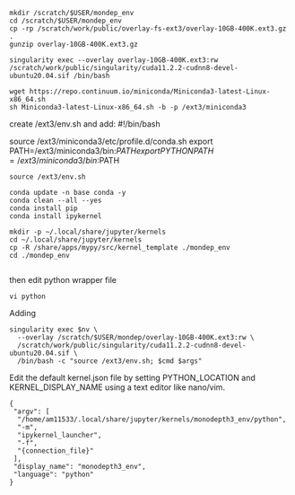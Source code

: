 ```
mkdir /scratch/$USER/mondep_env
cd /scratch/$USER/mondep_env
cp -rp /scratch/work/public/overlay-fs-ext3/overlay-10GB-400K.ext3.gz .
gunzip overlay-10GB-400K.ext3.gz

singularity exec --overlay overlay-10GB-400K.ext3:rw /scratch/work/public/singularity/cuda11.2.2-cudnn8-devel-ubuntu20.04.sif /bin/bash

wget https://repo.continuum.io/miniconda/Miniconda3-latest-Linux-x86_64.sh
sh Miniconda3-latest-Linux-x86_64.sh -b -p /ext3/miniconda3
```

create /ext3/env.sh and add:
#!/bin/bash

source /ext3/miniconda3/etc/profile.d/conda.sh
export PATH=/ext3/miniconda3/bin:$PATH
export PYTHONPATH=/ext3/miniconda3/bin:$PATH


```
source /ext3/env.sh

conda update -n base conda -y
conda clean --all --yes
conda install pip
conda install ipykernel

mkdir -p ~/.local/share/jupyter/kernels
cd ~/.local/share/jupyter/kernels
cp -R /share/apps/mypy/src/kernel_template ./mondep_env
cd ./mondep_env 


```
then edit python wrapper file 
```
vi python
```
Adding
```
singularity exec $nv \
  --overlay /scratch/$USER/mondep/overlay-10GB-400K.ext3:rw \
  /scratch/work/public/singularity/cuda11.2.2-cudnn8-devel-ubuntu20.04.sif \
  /bin/bash -c "source /ext3/env.sh; $cmd $args"
```

Edit the default kernel.json file by setting PYTHON_LOCATION and KERNEL_DISPLAY_NAME using a text editor like nano/vim.

```
{
 "argv": [
  "/home/am11533/.local/share/jupyter/kernels/monodepth3_env/python",
  "-m",
  "ipykernel_launcher",
  "-f",
  "{connection_file}"
 ],
 "display_name": "monodepth3_env",
 "language": "python"
}
```
